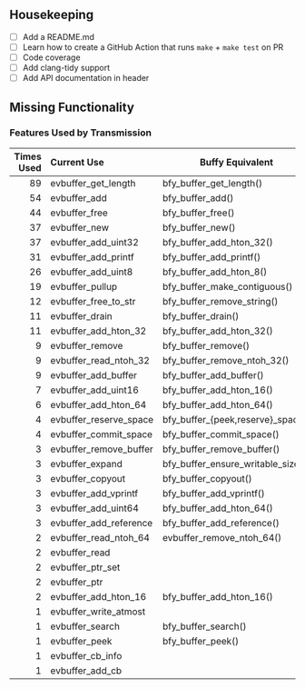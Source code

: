 ## Housekeeping

- [ ] Add a README.md
- [ ] Learn how to create a GitHub Action that runs `make` + `make test` on PR
- [ ] Code coverage
- [ ] Add clang-tidy support
- [ ] Add API documentation in header

## Missing Functionality

### Features Used by Transmission

| Times Used | Current Use                    | Buffy Equivalent                  |
|-----------:|:-------------------------------|-----------------------------------|
| 89         | evbuffer_get_length            | bfy_buffer_get_length()           |
| 54         | evbuffer_add                   | bfy_buffer_add()                  |
| 44         | evbuffer_free                  | bfy_buffer_free()                 |
| 37         | evbuffer_new                   | bfy_buffer_new()                  |
| 37         | evbuffer_add_uint32            | bfy_buffer_add_hton_32()          |
| 31         | evbuffer_add_printf            | bfy_buffer_add_printf()           |
| 26         | evbuffer_add_uint8             | bfy_buffer_add_hton_8()           |
| 19         | evbuffer_pullup                | bfy_buffer_make_contiguous()      |
| 12         | evbuffer_free_to_str           | bfy_buffer_remove_string()        |
| 11         | evbuffer_drain                 | bfy_buffer_drain()                |
| 11         | evbuffer_add_hton_32           | bfy_buffer_add_hton_32()          |
| 9          | evbuffer_remove                | bfy_buffer_remove()               |
| 9          | evbuffer_read_ntoh_32          | bfy_buffer_remove_ntoh_32()       |
| 9          | evbuffer_add_buffer            | bfy_buffer_add_buffer()           |
| 7          | evbuffer_add_uint16            | bfy_buffer_add_hton_16()          |
| 6          | evbuffer_add_hton_64           | bfy_buffer_add_hton_64()          |
| 4          | evbuffer_reserve_space         | bfy_buffer_{peek,reserve}_space() |
| 4          | evbuffer_commit_space          | bfy_buffer_commit_space()         |
| 3          | evbuffer_remove_buffer         | bfy_buffer_remove_buffer()        |
| 3          | evbuffer_expand                | bfy_buffer_ensure_writable_size() |
| 3          | evbuffer_copyout               | bfy_buffer_copyout()              |
| 3          | evbuffer_add_vprintf           | bfy_buffer_add_vprintf()          |
| 3          | evbuffer_add_uint64            | bfy_buffer_add_hton_64()          |
| 3          | evbuffer_add_reference         | bfy_buffer_add_reference()        |
| 2          | evbuffer_read_ntoh_64          | evbuffer_remove_ntoh_64()         |
| 2          | evbuffer_read                  | |
| 2          | evbuffer_ptr_set               | |
| 2          | evbuffer_ptr                   | |
| 2          | evbuffer_add_hton_16           | bfy_buffer_add_hton_16()          |
| 1          | evbuffer_write_atmost          | |
| 1          | evbuffer_search                | bfy_buffer_search()               |
| 1          | evbuffer_peek                  | bfy_buffer_peek()                 |
| 1          | evbuffer_cb_info               | |
| 1          | evbuffer_add_cb                | |
 
